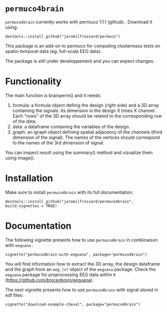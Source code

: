 # `permuco4brain`


`permuco4brain` currently works with permuco 1.1.1 (github) . Download it using: 

`devtools::install_github("jaromilfrossard/permuco")`

This package is an add-on to permuco for computing clustermass tests on spatio-temporal data (eg: full-scalp EEG data).

The package is still under developpement and you can expect changes.

# Functionality

The main function is brainperm() and it needs:

1. formula: a formula object definig the design (right side) and a 3D array containing the signals. Its dimension is the design X times X channel. Each "rows" of the 3D array should be related to the corresponding row of the data.
2. data: a dataframe containing the variables of the design.
3. graph: an igraph object defining spatial adjacency of the channels (third dimension of the signal). The names of the vertices should correspond to the names of the 3rd dimension of signal.

You can inspect result using the summary() method and vizualize them using image().

# Installation

Make sure to install `permuco4brain` with its full documentation:

`devtools::install_github("jaromilfrossard/permuco4brain", build_vignettes = TRUE)`


# Documentation

The following vignette presents how to use `permuco4brain` in combinaison with `eeguana` :

`vignette("permuco4brain-with-eeguana", package="permuco4brain")`


You will find information how to extract the 3D array, the design dataframe and the graph from an `eeg_lst` object of the `eeguana` package. Check the `eeguana` package for preprocessing EEG data within `R` (https://github.com/bnicenboim/eeguana).


The next vignette presents how to use `permuco4brain` with signal stored in edf files:

`vignette("download-example-cheval", package="permuco4brain")`



